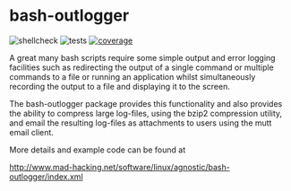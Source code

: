 bash-outlogger
==============

![shellcheck](https://github.com/MADhacking/bash-outlogger/workflows/Shellcheck/badge.svg) ![tests](https://github.com/MADhacking/bash-outlogger/workflows/Ebuild%20Tests/badge.svg) [![coverage](https://codecov.io/gh/MADhacking/bash-outlogger/branch/master/graph/badge.svg)](https://codecov.io/gh/MADhacking/bash-outlogger)

A great many bash scripts require some simple output and error logging facilities such as redirecting the output of a single command or multiple commands to a file or running an application whilst simultaneously recording the output to a file and displaying it to the screen.

The bash-outlogger package provides this functionality and also provides the ability to compress large log-files, using the bzip2 compression utility, and email the resulting log-files as attachments to users using the mutt email client. 

More details and example code can be found at

http://www.mad-hacking.net/software/linux/agnostic/bash-outlogger/index.xml
